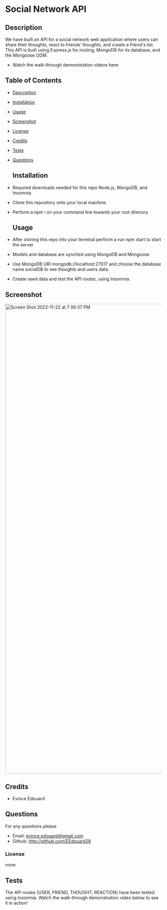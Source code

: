 # Social Network API
  
  ## Description
  We have built an API for a social network web application where users can share their thoughts, react to friends’ thoughts, and create a friend's list. This API is built using Express.js for routing, MongoDB for its database, and the Mongoose ODM.

  - Watch  the walk-through demonstration videos here: 
  

## Table of Contents
- [Description](#description)
- [Installation](#installation)
- [Usage](#usage)
- [Screenshot](#screenshot)
- [License](#license)
- [Credits](#credits)
- [Tests](#tests)
- [Questions](#questions)

  ## Installation
- Required downloads needed for this repo Node.js, MongoDB, and Insomnia
- Clone this repository onto your local machine.
- Perform a npm i on your command line towards your root direcory


  ## Usage
 - After cloning this repo into your terminal perform a run npm start to start the server
 - Models and database are synched using MongoDB and Mongoose
 - Use  MongoDB URI mongodb://localhost:27017 and choose the database name socialDB to see thoughts and users data.
 - Create seed data and test the API routes, using Insomnia.
 
 ## Screenshot
<img width="1512" alt="Screen Shot 2022-11-22 at 7 06 07 PM" src="https://user-images.githubusercontent.com/111817163/203448860-8033b0ee-5f42-4e17-92c0-90589d2fab71.png">

  ## Credits
  - Evince Edouard

  ## Questions
  For any questions please 
  - Email: evince.edouard@gmail.com
  - Github: http://github.com/EEdouard28

  ### License
  none

  ## Tests
  The API routes (USER, FRIEND, THOUGHT, REACTION) have been tested using Insomnia. Watch the walk-through demonstration video below to see it in action!

